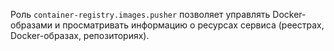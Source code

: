 Роль `container-registry.images.pusher` позволяет управлять Docker-образами и просматривать информацию о ресурсах сервиса (реестрах, Docker-образах, репозиториях).